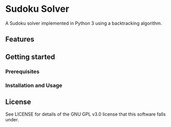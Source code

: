 # Sudoku Solver

A Sudoku solver implemented in Python 3 using a backtracking algorithm.

## Features

## Getting started

### Prerequisites

### Installation and Usage

## License

See LICENSE for details of the GNU GPL v3.0 license that this software falls under.
